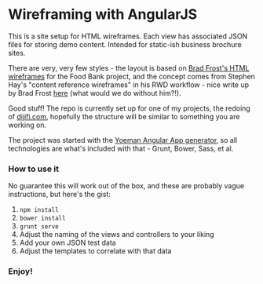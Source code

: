 # Wireframing with AngularJS

This is a site setup for HTML wireframes. Each view has associated JSON files for storing demo content. Intended for static-ish business brochure sites.

There are very, very few styles - the layout is based on [Brad Frost's HTML wireframes](bradfrostweb.com/blog/post/html-wireframes/) for the Food Bank project, and the concept comes from Stephen Hay's "content reference wireframes" in his RWD workflow - nice write up by Brad Frost [here](http://bradfrostweb.com/blog/mobile/bdconf-stephen-hay-presents-responsive-design-workflow/) (what would we do without him?!).

Good stuff! The repo is currently set up for one of my projects, the redoing of [dijifi.com](http://dijifi.com), hopefully the structure will be similar to something you are working on.

The project was started with the [Yoeman Angular App generator](http://yeoman.io/codelab.html), so all technologies are what's included with that - Grunt, Bower, Sass, et al.

### How to use it

No guarantee this will work out of the box, and these are probably vague instructions, but here's the gist:

1. ```npm install```
2. ```bower install```
3. ```grunt serve```
4. Adjust the naming of the views and controllers to your liking
5. Add your own JSON test data
6. Adjust the templates to correlate with that data

### Enjoy!